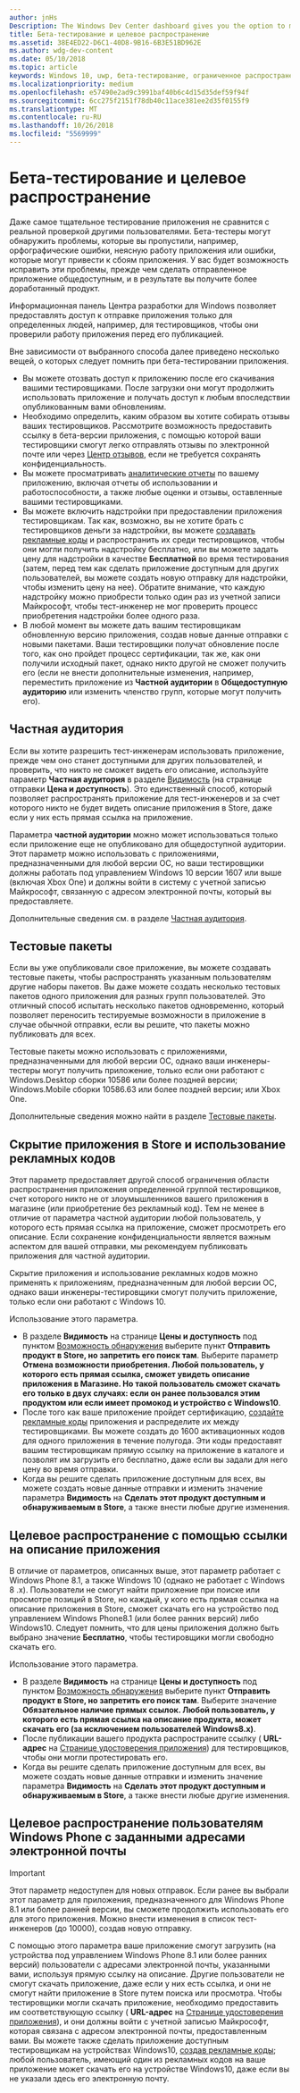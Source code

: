 ```yaml
---
author: jnHs
Description: The Windows Dev Center dashboard gives you the option to make your app available only to specified people so that you can have testers try it out before you offer it to the public.
title: Бета-тестирование и целевое распространение
ms.assetid: 38E4ED22-D6C1-40D8-9B16-6B3E51BD962E
ms.author: wdg-dev-content
ms.date: 05/10/2018
ms.topic: article
keywords: Windows 10, uwp, бета-тестирование, ограниченное распространение, бета-версия, бета-версии, тестирование, тест-инженеры
ms.localizationpriority: medium
ms.openlocfilehash: e57490e2ad9c3991baf40b6c4d15d35def59f94f
ms.sourcegitcommit: 6cc275f2151f78db40c11ace381ee2d35f0155f9
ms.translationtype: MT
ms.contentlocale: ru-RU
ms.lasthandoff: 10/26/2018
ms.locfileid: "5569999"
---
```

# <a name="beta-testing-and-targeted-distribution"></a>Бета-тестирование и целевое распространение

Даже самое тщательное тестирование приложения не сравнится с реальной проверкой другими пользователями. Бета-тестеры могут обнаружить проблемы, которые вы пропустили, например, орфографические ошибки, неясную работу приложения или ошибки, которые могут привести к сбоям приложения. У вас будет возможность исправить эти проблемы, прежде чем сделать отправленное приложение общедоступным, и в результате вы получите более доработанный продукт. 

Информационная панель Центра разработки для Windows позволяет предоставлять доступ к отправке приложения только для определенных людей, например, для тестировщиков, чтобы они проверили работу приложения перед его публикацией. 

Вне зависимости от выбранного способа далее приведено несколько вещей, о которых следует помнить при бета-тестировании приложения.

- Вы можете отозвать доступ к приложению после его скачивания вашими тестировщиками. После загрузки они могут продолжить использовать приложение и получать доступ к любым впоследствии опубликованным вами обновлениям.
- Необходимо определить, каким образом вы хотите собирать отзывы ваших тестировщиков. Рассмотрите возможность предоставить ссылку в бета-версии приложения, с помощью которой ваши тестировщики смогут легко отправлять отзывы по электронной почте или через [Центр отзывов](../monetize/launch-feedback-hub-from-your-app.md), если не требуется сохранять конфиденциальность. 
- Вы можете просматривать [аналитические отчеты](analytics.md) по вашему приложению, включая отчеты об использовании и работоспособности, а также любые оценки и отзывы, оставленные вашими тестировщиками.
- Вы можете включить надстройки при предоставлении приложения тестировщикам. Так как, возможно, вы не хотите брать с тестировщиков деньги за надстройки, вы можете [создавать рекламные коды](generate-promotional-codes.md) и распространить их среди тестировщиков, чтобы они могли получить надстройку бесплатно, или вы можете задать цену для надстройки в качестве **Бесплатной** во время тестирования (затем, перед тем как сделать приложение доступным для других пользователей, вы можете создать новую отправку для надстройки, чтобы изменить цену на нее). Обратите внимание, что каждую надстройку можно приобрести только один раз из учетной записи Майкрософт, чтобы тест-инженер не мог проверить процесс приобретения надстройки более одного раза. 
- В любой момент вы можете дать вашим тестировщикам обновленную версию приложения, создав новые данные отправки с новыми пакетами. Ваши тестировщики получат обновление после того, как оно пройдет процесс сертификации, так же, как они получили исходный пакет, однако никто другой не сможет получить его (если не внести дополнительные изменения, например, переместить приложение из **Частной аудитории** в **Общедоступную аудиторию** или изменить членство групп, которые могут получить его).

## <a name="private-audience"></a>Частная аудитория

Если вы хотите разрешить тест-инженерам использовать приложение, прежде чем оно станет доступными для других пользователей, и проверить, что никто не сможет видеть его описание, используйте параметр **Частная аудитория** в разделе [Видимость](choose-visibility-options.md) (на странице отправки **Цена и доступность**). Это единственный способ, который позволяет распространять приложение для тест-инженеров и за счет которого никто не будет видеть описание приложения в Store, даже если у них есть прямая ссылка на приложение. 

Параметра **частной аудитории** можно может использоваться только если приложение еще не опубликовано для общедоступной аудитории. Этот параметр можно использовать с приложениями, предназначенными для любой версии ОС, но ваши тестировщики должны работать под управлением Windows 10 версии 1607 или выше (включая Xbox One) и должны войти в систему с учетной записью Майкрософт, связанную с адресом электронной почты, который вы предоставляете.

Дополнительные сведения см. в разделе [Частная аудитория](choose-visibility-options.md#audience).


## <a name="package-flights"></a>Тестовые пакеты

Если вы уже опубликовали свое приложение, вы можете создавать тестовые пакеты, чтобы распространять указанным пользователям другие наборы пакетов. Вы даже можете создать несколько тестовых пакетов одного приложения для разных групп пользователей. Это отличный способ испытать несколько пакетов одновременно, который позволяет переносить тестируемые возможности в приложение в случае обычной отправки, если вы решите, что пакеты можно публиковать для всех.

Тестовые пакеты можно использовать с приложениями, предназначенными для любой версии ОС, однако ваши инженеры-тестеры могут получить приложение, только если они работают с Windows.Desktop сборки 10586 или более поздней версии; Windows.Mobile сборки 10586.63 или более поздней версии; или Xbox One.

Дополнительные сведения можно найти в разделе [Тестовые пакеты](package-flights.md).


<span id="hide" />

## <a name="hiding-the-app-in-the-store-and-using-promotional-codes"></a>Скрытие приложения в Store и использование рекламных кодов

Этот параметр предоставляет другой способ ограничения области распространения приложения определенной группой тестировщиков, счет которого никто не от злоумышленников вашего приложения в магазине (или приобретение без рекламный код). Тем не менее в отличие от параметра частной аудитории любой пользователь, у которого есть прямая ссылка на приложение, сможет просмотреть его описание. Если сохранение конфиденциальности является важным аспектом для вашей отправки, мы рекомендуем публиковать приложения для частной аудитории.

Скрытие приложения и использование рекламных кодов можно применять к приложениям, предназначенным для любой версии ОС, однако ваши инженеры-тестировщики смогут получить приложение, только если они работают с Windows 10.

Использование этого параметра.

- В разделе **Видимость** на странице **Цены и доступность** под пунктом [Возможность обнаружения](choose-visibility-options.md#discoverability) выберите пункт **Отправить продукт в Store, но запретить его поиск там**. Выберите параметр **Отмена возможности приобретения. Любой пользователь, у которого есть прямая ссылка, сможет увидеть описание приложения в Магазине. Но такой пользователь сможет скачать его только в двух случаях: если он ранее пользовался этим продуктом или если имеет промокод и устройство с Windows10**. 
- После того как ваше приложение пройдет сертификацию, [создайте рекламные коды](generate-promotional-codes.md) приложения и распределите их между тестировщиками. Вы можете создать до 1600 активационных кодов для одного приложения в течение полугода. Эти коды предоставят вашим тестировщикам прямую ссылку на приложение в каталоге и позволят им загрузить его бесплатно, даже если вы задали для него цену во время отправки.
- Когда вы решите сделать приложение доступным для всех, вы можете создать новые данные отправки и изменить значение параметра **Видимость** на **Сделать этот продукт доступным и обнаруживаемым в Store**, а также внести любые другие изменения.


## <a name="targeted-distribution-with-a-link-to-your-apps-listing"></a>Целевое распространение с помощью ссылки на описание приложения

В отличие от параметров, описанных выше, этот параметр работает с Windows Phone 8.1, а также Windows 10 (однако не работает с Windows 8 .x). Пользователи не смогут найти приложение при поиске или просмотре позиций в Store, но каждый, у кого есть прямая ссылка на описание приложения в Store, сможет скачать его на устройство под управлением Windows Phone8.1 (или более ранних версий) либо Windows10. Следует помнить, что для цены приложения должно быть выбрано значение **Бесплатно**, чтобы тестировщики могли свободно скачать его.

Использование этого параметра.
- В разделе **Видимость** на странице **Цены и доступность** под пунктом [Возможность обнаружения](choose-visibility-options.md#discoverability) выберите пункт **Отправить продукт в Store, но запретить его поиск там**. Выберите значение **Обязательное наличие прямых ссылок. Любой пользователь, у которого есть прямая ссылка на описание продукта, может скачать его (за исключением пользователей Windows8.x)**.
- После публикации вашего продукта распространите ссылку ( **URL-адрес** на [Странице удостоверения приложения](view-app-identity-details.md)) для тестировщиков, чтобы они могли протестировать его.
- Когда вы решите сделать приложение доступным для всех, вы можете создать новые данные отправки и изменить значение параметра **Видимость** на **Сделать этот продукт доступным и обнаруживаемым в Store**, а также внести любые другие изменения.


## <a name="targeted-distribution-to-windows-phone-customers-with-specified-email-addresses"></a>Целевое распространение пользователям Windows Phone с заданными адресами электронной почты

> [!IMPORTANT]
> Этот параметр недоступен для новых отправок. Если ранее вы выбрали этот параметр для приложения, предназначенного для Windows Phone 8.1 или более ранней версии, вы сможете продолжить использовать его для этого приложения. Можно внести изменения в список тест-инженеров (до 10000), создав новую отправку. 

С помощью этого параметра ваше приложение смогут загрузить (на устройства под управлением Windows Phone 8.1 или более ранних версий) пользователи с адресами электронной почты, указанными вами, используя прямую ссылку на описание. Другие пользователи не смогут скачать приложение, даже если у них есть ссылка, и они не смогут найти приложение в Store путем поиска или просмотра. Чтобы тестировщики могли скачать приложение, необходимо предоставить им соответствующую ссылку ( **URL-адрес** на [Странице удостоверения приложения](view-app-identity-details.md)), и они должны войти с учетной записью Майкрософт, которая связана с адресом электронной почты, предоставленным вами. Вы можете также сделать приложение доступным тестировщикам на устройствах Windows10, [создав рекламные коды](generate-promotional-codes.md); любой пользователь, имеющий один из рекламных кодов на ваше приложение может скачать его на устройстве Windows10, даже если вы не указали здесь его электронную почту.
